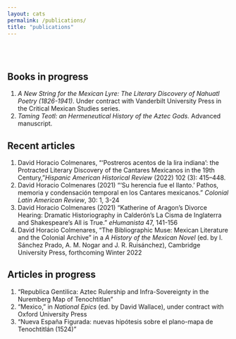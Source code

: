 ```yaml
---
layout: cats
permalink: /publications/
title: "publications"
---
```


<br>
<br>

## Books in progress

<ol class="fa-ul">
  <li><span class="fa-li"><i class="fa fa-book"></i></span><i>A New String for the Mexican Lyre: The Literary Discovery of Nahuatl Poetry (1826-1941)</i>. Under contract with Vanderbilt University Press in the Critical Mexican Studies series.</li>
  <li><span class="fa-li"><i class="fa fa-book"></i></span><i>Taming Teotl: an Hermeneutical History of the Aztec Gods.</i> Advanced manuscript.</li>   
</ol>

## Recent articles
<ol class="fa-ul">
  <li><span class="fa-li"><i class="fa fa-paperclip"></i></span>David Horacio Colmenares, “‘Postreros acentos de la lira indiana’: the Protracted Literary Discovery of the Cantares Mexicanos in the 19th Century,”<i>Hispanic American Historical Review</i> (2022) 102 (3): 415–448.</li>
  <li><span class="fa-li"><i class="fa fa-paperclip"></i></span>David Horacio Colmenares (2021) “‘Su herencia fue el llanto.’ Pathos, memoria y condensación temporal en los Cantares mexicanos.” <i>Colonial Latin American Review</i>, 30: 1, 3-24</li>
  <li><span class="fa-li"><i class="fa fa-paperclip"></i></span>David Horacio Colmenares (2021) “Katherine of Aragon’s Divorce Hearing: Dramatic Historiography in Calderón’s La Cisma de Inglaterra and Shakespeare’s All is True.” <i>eHumanista</i> 47, 141-156</li>   
  <li><span class="fa-li"><i class="fa fa-paperclip"></i></span>David Horacio Colmenares, “The Bibliographic Muse: Mexican Literature and the Colonial Archive” in a <i>A History of the Mexican Novel</i> (ed. by I. Sánchez Prado, A. M. Nogar and J. R. Ruisánchez), Cambridge University Press, forthcoming Winter 2022</li>  
</ol>

## Articles in progress
<ol class="fa-ul">
  <li><span class="fa-li"><i class="fa fa-pencil"></i></span>“Republica Gentilica: Aztec Rulership and Infra-Sovereignty in the Nuremberg Map of Tenochtitlan”</li>
  <li><span class="fa-li"><i class="fa fa-pencil"></i></span>“Mexico,” in <i>National Epics</i> (ed. by David Wallace), under contract with Oxford University Press</li>   
  <li><span class="fa-li"><i class="fa fa-pencil"></i></span>“Nueva España Figurada: nuevas hipótesis sobre el plano-mapa de Tenochtitlán (1524)”</li>
</ol>
